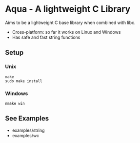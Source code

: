 # Aqua - A lightweight C Library
Aims to be a lightweight C base library when combined with libc.

* Cross-platform: so far it works on Linux and Windows
* Has safe and fast string functions

## Setup
### Unix
    make
    sudo make install
### Windows
    nmake win

## See Examples

* examples/string
* examples/wc
